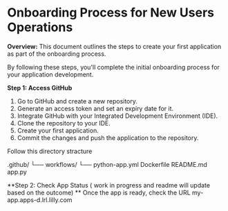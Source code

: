 # Onboarding Process for New Users Operations

**Overview:**
This document outlines the steps to create your first application as part of the onboarding process.

By following these steps, you'll complete the initial onboarding process for your application development.

**Step 1: Access GitHub**
1. Go to GitHub and create a new repository.
2. Generate an access token and set an expiry date for it.
3. Integrate GitHub with your Integrated Development Environment (IDE).
4. Clone the repository to your IDE.
5. Create your first application.
6. Commit the changes and push the application to the repository.

Follow this directory stracture 

.github/
└── workflows/
    └── python-app.yml
Dockerfile
README.md
app.py

**Step 2: Check App Status  ( work in progress and readme will update based on the outcome) **
Once the app is ready, check the URL my-app.apps-d.lrl.lilly.com

 

